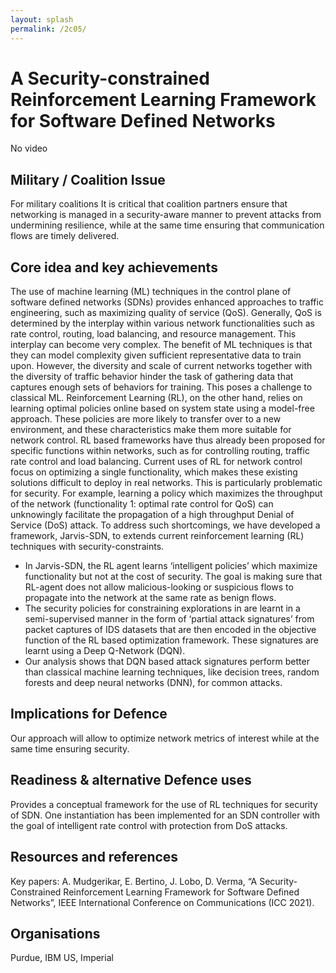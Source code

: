 ```yaml
---
layout: splash
permalink: /2c05/
---
```


# A Security-constrained Reinforcement Learning Framework for Software Defined Networks
No video
<!-- [Watch the video](https://ibm.box.com/xxx) -->

## Military / Coalition Issue
For military coalitions It is critical that coalition partners ensure that networking is managed in a security-aware manner to prevent attacks from undermining resilience, while at the same time ensuring that communication flows are timely delivered.

## Core idea and key achievements
The use of machine learning (ML) techniques in the control plane of software defined networks (SDNs) provides enhanced approaches to traffic engineering, such as maximizing quality of service (QoS). Generally, QoS is determined by the interplay within various network functionalities such as rate control, routing, load balancing, and resource management.
This interplay can become very complex. The benefit of ML techniques is that they can model complexity given sufficient representative data to train upon. However, the diversity and scale of current networks together with the diversity of traffic behavior hinder the task of gathering data that captures enough sets of behaviors for training. This poses a challenge to
classical ML. Reinforcement Learning (RL), on the other hand, relies on learning optimal policies online based on system state using a model-free approach. These policies are more likely to transfer over to a new environment, and these characteristics make them more suitable for network control. RL based frameworks have thus already been proposed for specific functions within networks, such as for controlling routing, traffic rate control and load balancing. Current uses of RL for network control focus on optimizing a single functionality, which makes these existing solutions difficult to deploy in real networks. This is particularly problematic for security. For example, learning a policy which maximizes the throughput of the network (functionality 1: optimal rate control for QoS) can unknowingly facilitate the propagation of a high throughput Denial of Service (DoS) attack. To address such shortcomings, we have developed a framework, Jarvis-SDN, to extends current reinforcement learning (RL) techniques with security-constraints.
- In Jarvis-SDN, the RL agent learns ‘intelligent policies’ which maximize functionality but not at the cost of security. The goal is making sure that RL-agent does not allow malicious-looking or suspicious flows to propagate into the network at the same rate as benign flows.
- The security policies for constraining explorations in are learnt in a semi-supervised manner in the form of ‘partial attack signatures’ from packet captures of IDS datasets that are then encoded in the objective function of the RL based optimization framework. These signatures are learnt using a Deep Q-Network (DQN).
- Our analysis shows that DQN based attack signatures perform better than classical machine learning techniques, like decision trees, random forests and deep neural networks (DNN), for common attacks.

## Implications for Defence
Our approach will allow to optimize network metrics of interest while at the same time ensuring security.  

## Readiness & alternative Defence uses
Provides a conceptual framework for the use of RL techniques for security of SDN. One instantiation has been implemented for an SDN controller with the goal of intelligent rate control with protection from DoS attacks.

## Resources and references
Key papers: A. Mudgerikar, E. Bertino, J. Lobo, D. Verma, “A Security-Constrained Reinforcement Learning Framework for Software Defined Networks”, IEEE International Conference on Communications (ICC 2021).

## Organisations
Purdue, IBM US, Imperial 
